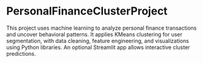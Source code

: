 # PersonalFinanceClusterProject
This project uses machine learning to analyze personal finance transactions and uncover behavioral patterns. It applies KMeans clustering for user segmentation, with data cleaning, feature engineering, and visualizations using Python libraries. An optional Streamlit app allows interactive cluster predictions.
